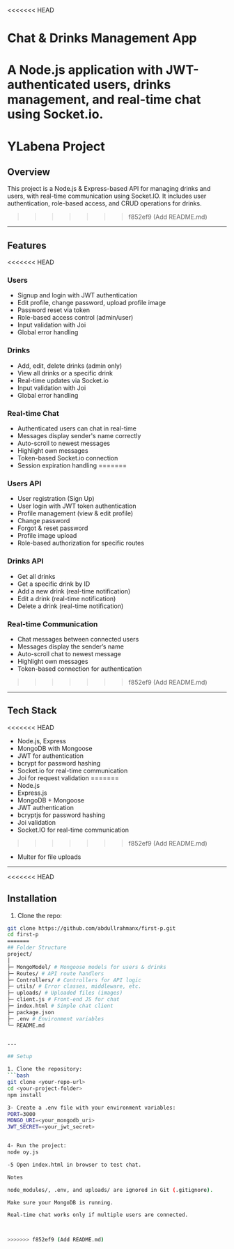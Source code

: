 <<<<<<< HEAD
# Chat & Drinks Management App

A Node.js application with JWT-authenticated users, drinks management, and real-time chat using Socket.io.
=======
# YLabena Project

## Overview
This project is a Node.js & Express-based API for managing drinks and users, with real-time communication using Socket.IO. It includes user authentication, role-based access, and CRUD operations for drinks.
>>>>>>> f852ef9 (Add README.md)

---

## Features

<<<<<<< HEAD
### Users
- Signup and login with JWT authentication
- Edit profile, change password, upload profile image
- Password reset via token
- Role-based access control (admin/user)
- Input validation with Joi
- Global error handling

### Drinks
- Add, edit, delete drinks (admin only)
- View all drinks or a specific drink
- Real-time updates via Socket.io
- Input validation with Joi
- Global error handling

### Real-time Chat
- Authenticated users can chat in real-time
- Messages display sender's name correctly
- Auto-scroll to newest messages
- Highlight own messages
- Token-based Socket.io connection
- Session expiration handling
=======
### Users API
- User registration (Sign Up)
- User login with JWT token authentication
- Profile management (view & edit profile)
- Change password
- Forgot & reset password
- Profile image upload
- Role-based authorization for specific routes

### Drinks API
- Get all drinks
- Get a specific drink by ID
- Add a new drink (real-time notification)
- Edit a drink (real-time notification)
- Delete a drink (real-time notification)

### Real-time Communication
- Chat messages between connected users
- Messages display the sender’s name
- Auto-scroll chat to newest message
- Highlight own messages
- Token-based connection for authentication
>>>>>>> f852ef9 (Add README.md)

---

## Tech Stack
<<<<<<< HEAD
- Node.js, Express
- MongoDB with Mongoose
- JWT for authentication
- bcrypt for password hashing
- Socket.io for real-time communication
- Joi for request validation
=======
- Node.js
- Express.js
- MongoDB + Mongoose
- JWT authentication
- bcryptjs for password hashing
- Joi validation
- Socket.IO for real-time communication
>>>>>>> f852ef9 (Add README.md)
- Multer for file uploads

---

<<<<<<< HEAD
## Installation

1. Clone the repo:
```bash
git clone https://github.com/abdullrahmanx/first-p.git
cd first-p
=======
## Folder Structure
project/
│
├─ MongoModel/ # Mongoose models for users & drinks
├─ Routes/ # API route handlers
├─ Controllers/ # Controllers for API logic
├─ utils/ # Error classes, middleware, etc.
├─ uploads/ # Uploaded files (images)
├─ client.js # Front-end JS for chat
├─ index.html # Simple chat client
├─ package.json
├─ .env # Environment variables
└─ README.md


---

## Setup

1. Clone the repository:
```bash
git clone <your-repo-url>
cd <your-project-folder>
npm install

3- Create a .env file with your environment variables:
PORT=3000
MONGO_URI=<your_mongodb_uri>
JWT_SECRET=<your_jwt_secret>


4- Run the project:
node oy.js

-5 Open index.html in browser to test chat.

Notes

node_modules/, .env, and uploads/ are ignored in Git (.gitignore).

Make sure your MongoDB is running.

Real-time chat works only if multiple users are connected.



>>>>>>> f852ef9 (Add README.md)
